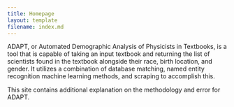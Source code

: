 ```yaml
---
title: Homepage
layout: template
filename: index.md
--- 
```


ADAPT, or Automated Demographic Analysis of Physicists in Textbooks, is a tool that is capable of taking an input textbook and returning the list of scientists found in the textbook alongside their race, birth location, and gender. It utilizes a combination of database matching, named entity recognition machine learning methods, and scraping to accomplish this.

This site contains additional explanation on the methodology and error for ADAPT.